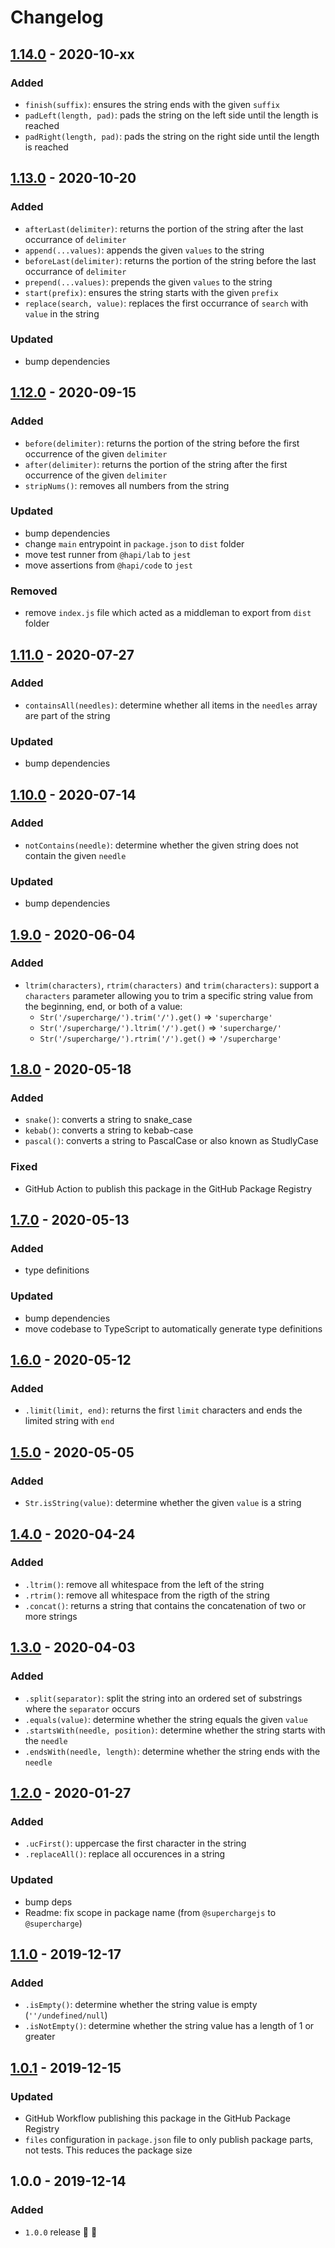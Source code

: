 # Changelog


## [1.14.0](https://github.com/supercharge/strings/compare/v1.13.0...v1.14.0) - 2020-10-xx

### Added
- `finish(suffix)`: ensures the string ends with the given `suffix`
- `padLeft(length, pad)`: pads the string on the left side until the length is reached
- `padRight(length, pad)`:  pads the string on the right side until the length is reached


## [1.13.0](https://github.com/supercharge/strings/compare/v1.12.0...v1.13.0) - 2020-10-20

### Added
- `afterLast(delimiter)`: returns the portion of the string after the last occurrance of `delimiter`
- `append(...values)`: appends the given `values` to the string
- `beforeLast(delimiter)`: returns the portion of the string before the last occurrance of `delimiter`
- `prepend(...values)`: prepends the given `values` to the string
- `start(prefix)`: ensures the string starts with the given `prefix`
- `replace(search, value)`: replaces the first occurrance of `search` with `value` in the string

### Updated
- bump dependencies


## [1.12.0](https://github.com/supercharge/strings/compare/v1.11.0...v1.12.0) - 2020-09-15

### Added
- `before(delimiter)`: returns the portion of the string before the first occurrence of the given `delimiter`
- `after(delimiter)`: returns the portion of the string after the first occurrence of the given `delimiter`
- `stripNums()`: removes all numbers from the string

### Updated
- bump dependencies
- change `main` entrypoint in `package.json` to `dist` folder
- move test runner from `@hapi/lab` to `jest`
- move assertions from `@hapi/code` to `jest`

### Removed
- remove `index.js` file which acted as a middleman to export from `dist` folder


## [1.11.0](https://github.com/supercharge/strings/compare/v1.10.0...v1.11.0) - 2020-07-27

### Added
- `containsAll(needles)`: determine whether all items in the `needles` array are part of the string

### Updated
- bump dependencies


## [1.10.0](https://github.com/supercharge/strings/compare/v1.9.0...v1.10.0) - 2020-07-14

### Added
- `notContains(needle)`: determine whether the given string does not contain the given `needle`

### Updated
- bump dependencies


## [1.9.0](https://github.com/supercharge/strings/compare/v1.8.0...v1.9.0) - 2020-06-04

### Added
- `ltrim(characters)`, `rtrim(characters)` and `trim(characters)`: support a `characters` parameter allowing you to trim a specific string value from the beginning, end, or both of a value:
    - `Str('/supercharge/').trim('/').get()` => `'supercharge'`
    - `Str('/supercharge/').ltrim('/').get()` => `'supercharge/'`
    - `Str('/supercharge/').rtrim('/').get()` => `'/supercharge'`


## [1.8.0](https://github.com/supercharge/strings/compare/v1.7.0...v1.8.0) - 2020-05-18

### Added
- `snake()`: converts a string to snake_case
- `kebab()`: converts a string to kebab-case
- `pascal()`: converts a string to PascalCase or also known as StudlyCase

### Fixed
- GitHub Action to publish this package in the GitHub Package Registry


## [1.7.0](https://github.com/supercharge/strings/compare/v1.6.0...v1.7.0) - 2020-05-13

### Added
- type definitions

### Updated
- bump dependencies
- move codebase to TypeScript to automatically generate type definitions


## [1.6.0](https://github.com/supercharge/strings/compare/v1.5.0...v1.6.0) - 2020-05-12

### Added
- `.limit(limit, end)`: returns the first `limit` characters and ends the limited string with `end`


## [1.5.0](https://github.com/supercharge/strings/compare/v1.4.0...v1.5.0) - 2020-05-05

### Added
- `Str.isString(value)`: determine whether the given `value` is a string


## [1.4.0](https://github.com/supercharge/strings/compare/v1.3.0...v1.4.0) - 2020-04-24

### Added
- `.ltrim()`: remove all whitespace from the left of the string
- `.rtrim()`: remove all whitespace from the rigth of the string
- `.concat()`: returns a string that contains the concatenation of two or more strings


## [1.3.0](https://github.com/supercharge/strings/compare/v1.2.0...v1.3.0) - 2020-04-03

### Added
- `.split(separator)`: split the string into an ordered set of substrings where the `separator` occurs
- `.equals(value)`: determine whether the string equals the given `value`
- `.startsWith(needle, position)`: determine whether the string starts with the `needle`
- `.endsWith(needle, length)`: determine whether the string ends with the `needle`


## [1.2.0](https://github.com/supercharge/strings/compare/v1.1.0...v1.2.0) - 2020-01-27

### Added
- `.ucFirst()`: uppercase the first character in the string
- `.replaceAll()`: replace all occurences in a string

### Updated
- bump deps
- Readme: fix scope in package name (from `@superchargejs` to `@supercharge`)


## [1.1.0](https://github.com/supercharge/strings/compare/v1.0.1...v1.1.0) - 2019-12-17

### Added
- `.isEmpty()`: determine whether the string value is empty (`''/undefined/null`)
- `.isNotEmpty()`:  determine whether the string value has a length of 1 or greater


## [1.0.1](https://github.com/supercharge/strings/compare/v1.0.0...v1.0.1) - 2019-12-15

### Updated
- GitHub Workflow publishing this package in the GitHub Package Registry
- `files` configuration in `package.json` file to only publish package parts, not tests. This reduces the package size


## 1.0.0 - 2019-12-14

### Added
- `1.0.0` release 🚀 🎉
